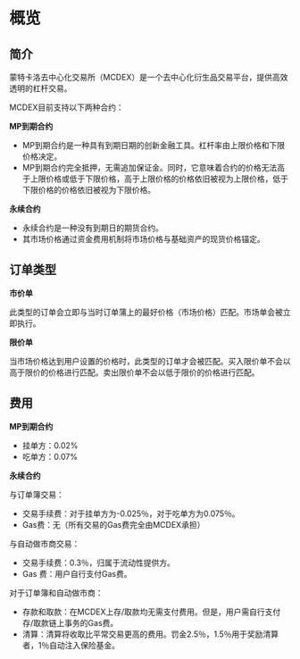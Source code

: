 # 概览

## 简介
蒙特卡洛去中心化交易所（MCDEX）是一个去中心化衍生品交易平台，提供高效透明的杠杆交易。

MCDEX目前支持以下两种合约：

**MP到期合约**
- MP到期合约是一种具有到期日期的创新金融工具。杠杆率由上限价格和下限价格决定。
- MP到期合约完全抵押，无需追加保证金。同时，它意味着合约的价格无法高于上限价格或低于下限价格，高于上限价格的价格依旧被视为上限价格，低于下限价格的价格依旧被视为下限价格。

**永续合约**
- 永续合约是一种没有到期日的期货合约。
- 其市场价格通过资金费用机制将市场价格与基础资产的现货价格锚定。

## 订单类型
**市价单**

此类型的订单会立即与当时订单蒲上的最好价格（市场价格）匹配。市场单会被立即执行。

**限价单**

当市场价格达到用户设置的价格时，此类型的订单才会被匹配。买入限价单不会以高于限价的价格进行匹配。卖出限价单不会以低于限价的价格进行匹配。

## 费用
**MP到期合约**

- 挂单方：0.02%
- 吃单方：0.07%

**永续合约**

与订单簿交易：
- 交易手续费：对于挂单方为-0.025％，对于吃单方为0.075％。      
- Gas费：无（所有交易的Gas费完全由MCDEX承担）

与自动做市商交易：
- 交易手续费：0.3％，归属于流动性提供方。
- Gas 费：用户自行支付Gas费。

对于订单簿和自动做市商：
- 存款和取款：在MCDEX上存/取款均无需支付费用。但是，用户需自行支付存/取款链上事务的Gas费。
- 清算：清算将收取比平常交易更高的费用。罚金2.5％，1.5％用于奖励清算者，1％自动注入保险基金。
